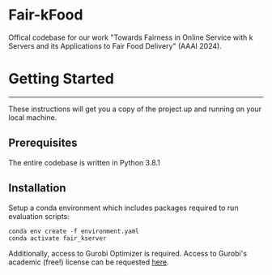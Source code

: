 # Fair-kFood
Offical codebase for our work "Towards Fairness in Online Service with k Servers and its Applications to Fair Food Delivery" (AAAI 2024).


# Getting Started
---
These instructions will get you a copy of the project up and running on your local machine.

## Prerequisites
The entire codebase is written in Python 3.8.1

## Installation
Setup a conda environment which includes packages required to run evaluation scripts:
```
conda env create -f environment.yaml
conda activate fair_kserver
```
Additionally, access to Gurobi Optimizer is required. Access to Gurobi's academic (free!) license can be requested [here]().

